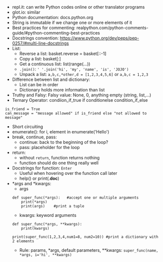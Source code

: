 - repl.it: can write Python codes online or other translator programs
- glot.io: similar
- Python documentation: docs.python.org
- String is immutable if we change one or more elements of it
- Best practices for commenting: realpython.com/python-comments-guide/#python-commenting-best-practices
- Docstrings convention: https://www.python.org/dev/peps/pep-0257/#multi-line-docstrings
- List:
    - Reverse a list: basket.reverse = basket[::-1]
    - Copy a list: basket[:]
    - Get a continuous list: list(range(...))
    - `.join()`: `' '.join('hi', 'my', 'name', 'is', 'JOJO')`
    - Unpack a list: `a,b,c,*other,d = [1,2,3,4,5,6]` or `a,b,c = 1,2,3`
- Difference between list and dictionary:
    - List can be in order
    - Dictionary holds more information than list
- Truthy and Falsy: Falsy value: None, 0, anything empty (string, list,...)
- Ternary Operator: condiion_if_true if conditionelse condition_if_else
```
is_friend = True
can_message = "message allowed" if is_friend else "not allowed to message"
```
- Short circuiting
- enumerate(): for i, element in enumerate('Hello')
- break, continue, pass:
    - continue: back to the beginning of the loop?
    - pass: placeholder for the loop
- return: 
    - without `return`, function returns nothing
    - function should do one thing really well
- Docstrings for function: ``` Enter ```
    - Useful when hovering over the function call later
    - help(<functionname>) or print(<functionname>.__doc__)
- *args and *kwargs:
    - args
    ```
    def super_func(*args):   #accept one or multiple arguments
        print(*args)   
        print(args)    #print a tuple
    ```
    - kwargs: keyword arguments
    ```
    def super_func(*args, **kwargs):   
        print(kwargs)   
    
    print(super_func(1,2,3,4,num1=8, num2=10)) #print a dictionary with 2 elements
    ```
    - Rule: params, *args, default parameters, **kwargs: `super_func(name, *args, i='hi', **kwargs)`